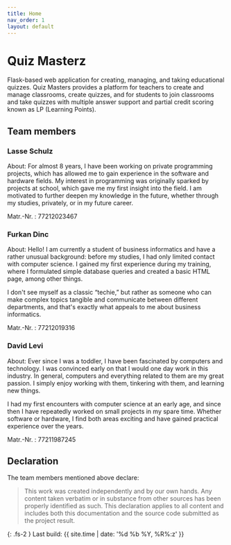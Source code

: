 ```yaml
---
title: Home
nav_order: 1
layout: default
---
```

# Quiz Masterz

Flask-based web application for creating, managing, and taking educational quizzes. Quiz Masters provides a platform for teachers to create and manage classrooms, create quizzes, and for students to join classrooms and take quizzes with multiple answer support and partial credit scoring known as LP (Learning Points).

## Team members

### Lasse Schulz

About:
For almost 8 years, I have been working on private programming projects, which has allowed me to gain experience in the software and hardware fields. My interest in programming was originally sparked by projects at school, which gave me my first insight into the field. I am motivated to further deepen my knowledge in the future, whether through my studies, privately, or in my future career.

Matr.-Nr.
: 77212023467

### Furkan Dinc

About:
Hello! I am currently a student of business informatics and have a rather unusual background: before my studies, I had only limited contact with computer science. I gained my first experience during my training, where I formulated simple database queries and created a basic HTML page, among other things.

I don't see myself as a classic “techie,” but rather as someone who can make complex topics tangible and communicate between different departments, and that's exactly what appeals to me about business informatics.

Matr.-Nr.
: 77212019316

### David Levi

About:
Ever since I was a toddler, I have been fascinated by computers and technology. I was convinced early on that I would one day work in this industry. In general, computers and everything related to them are my great passion. I simply enjoy working with them, tinkering with them, and learning new things.

I had my first encounters with computer science at an early age, and since then I have repeatedly worked on small projects in my spare time. Whether software or hardware, I find both areas exciting and have gained practical experience over the years.

Matr.-Nr.
: 77211987245

## Declaration

The team members mentioned above declare:

> This work was created independently and by our own hands. Any content taken verbatim or in substance from other sources has been properly identified as such. This declaration applies to all content and includes both this documentation and the source code submitted as the project result.

{: .fs-2 }
Last build: {{ site.time | date: '%d %b %Y, %R%:z' }}